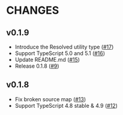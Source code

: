 # CHANGES

## v0.1.9

- Introduce the Resolved utility type ([#17](https://github.com/ykiu/gql-in-ts/pull/17))
- Support TypeScript 5.0 and 5.1 ([#16](https://github.com/ykiu/gql-in-ts/pull/16))
- Update README.md ([#15](https://github.com/ykiu/gql-in-ts/pull/15))
- Release 0.1.8 ([#9](https://github.com/ykiu/gql-in-ts/pull/9))


## v0.1.8

- Fix broken source map ([#13](https://github.com/ykiu/gql-in-ts/pull/13))
- Support TypeScript 4.8 stable & 4.9 ([#12](https://github.com/ykiu/gql-in-ts/pull/12))
